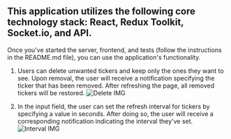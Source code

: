 ## This application utilizes the following core technology stack: React, Redux Toolkit, Socket.io, and API. 

Once you've started the server, frontend, and tests (follow the instructions in the README.md file), you can use the application's functionality.

1. Users can delete unwanted tickers and keep only the ones they want to see. Upon removal, the user will receive a notification specifying the ticker that has been removed. After refreshing the page, all removed tickers will be restored.
![Delete IMG](./readme_imgs/delete.png)

2. In the input field, the user can set the refresh interval for tickers by specifying a value in seconds. After doing so, the user will receive a corresponding notification indicating the interval they've set.
![Interval IMG](./readme_imgs/setInterval.png)